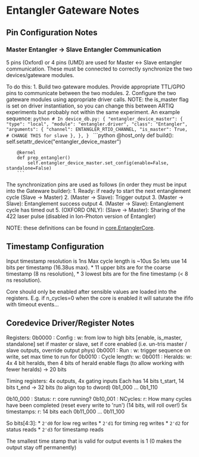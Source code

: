 # Entangler Gateware Notes

## Pin Configuration Notes

### Master Entangler -> Slave Entangler Communication

5 pins (Oxford) or 4 pins (UMD) are used for Master <-> Slave entangler communication. These must be connected
to correctly synchronize the two devices/gateware modules.

To do this:
    1. Build two gateware modules. Provide appropriate TTL/GPIO pins to communicate
        between the two modules.
    2. Configure the two gateware modules using appropriate driver calls.
        NOTE: the is_master flag is set on driver instantiation, so you can change
        this between ARTIQ experiments but probably not within the same experiment.
        An example sequence:
        ```python
        # In device_db.py:
        {
            "entangler_device_master": {
                "type": "local",
                "module": "entangler.driver",
                "class": "Entangler",
                "arguments": {
                    "channel": ENTANGLER_RTIO_CHANNEL,
                    "is_master": True,  # CHANGE THIS for slave
                },
            },
        }
        ```
        ```python
        @host_only
        def build():
            self.setattr_device("entangler_device_master")

        @kernel
        def prep_entangler()
            self.entangler_device_master.set_config(enable=False, standalone=False)
        ```

The synchronization pins are used as follows (in order they must be input into the Gateware builder):
    1. Ready: if ready to start the next entanglement cycle (Slave -> Master)
    2. (Master -> Slave): Trigger output
    3. (Master -> Slave): Entanglement success output
    4. (Master -> Slave): Entanglement cycle has timed out
    5. (OXFORD ONLY): (Slave -> Master): Sharing of the 422 laser pulse (disabled in Ion-Photon version of Entangler)

NOTE: these definitions can be found in [core.EntanglerCore](./core).

## Timestamp Configuration

Input timestamp resolution is 1ns
Max cycle length is ~10us
So lets use 14 bits per timestamp (16.38us max).
    * 11 upper bits are for the coarse timestamp (8 ns resolution),
    * 3 lowest bits are for the fine timestamp (< 8 ns resolution).

Core should only be enabled after sensible values are loaded into the registers.
E.g. if n_cycles=0 when the core is enabled it will saturate the ififo with timeout events...

## Coredevice Driver/Register Notes

Registers:
0b0000 : Config : w:
    from low to high bits [enable, is_master, standalone]
    set if master or slave, set if core enabled (i.e. un-tris master / slave outputs, override output phys)
0b0001 : Run : w: trigger sequence on write, set max time to run for
0b0010 : Cycle length: w:
0b0011 : Heralds: w: 4x 4 bit heralds, then 4 bits of herald enable flags (to allow working with fewer heralds) -> 20 bits

Timing registers: 4x outputs, 4x gating inputs
Each has 14 bits t_start, 14 bits t_end -> 32 bits (to align top to dword)
0b1_000 ... 0b1_110


0b10_000 : Status: r: core running?
0b10_001 : NCycles: r: How many cycles have been completed (reset every write to 'run') (14 bits, will roll over!)
5x timestamps: r: 14 bits each
0b11_000 ... 0b11_100

So bits[4:3]:
    * ``2'd0`` for low reg writes
    * ``2'd1`` for timing reg writes
    * ``2'd2`` for status reads
    * ``2'd3`` for timestamp reads

The smallest time stamp that is valid for output events is 1 (0 makes the output stay off permanently)
